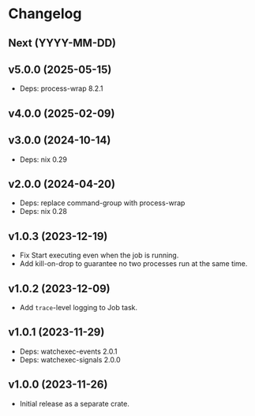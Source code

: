 # Changelog

## Next (YYYY-MM-DD)

## v5.0.0 (2025-05-15)

- Deps: process-wrap 8.2.1

## v4.0.0 (2025-02-09)

## v3.0.0 (2024-10-14)

- Deps: nix 0.29

## v2.0.0 (2024-04-20)

- Deps: replace command-group with process-wrap
- Deps: nix 0.28

## v1.0.3 (2023-12-19)

- Fix Start executing even when the job is running.
- Add kill-on-drop to guarantee no two processes run at the same time.

## v1.0.2 (2023-12-09)

- Add `trace`-level logging to Job task.

## v1.0.1 (2023-11-29)

- Deps: watchexec-events 2.0.1
- Deps: watchexec-signals 2.0.0

## v1.0.0 (2023-11-26)

- Initial release as a separate crate.
